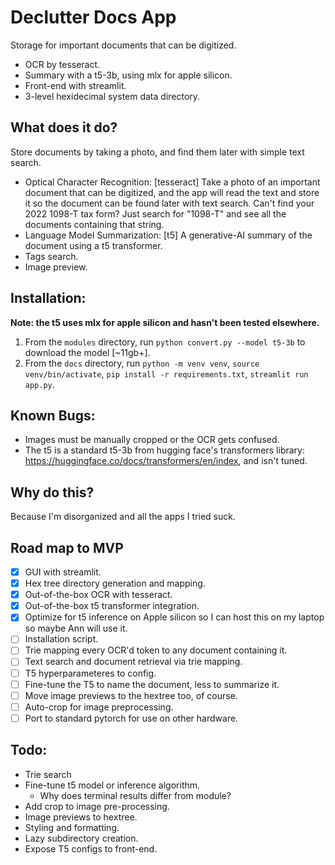 # Declutter Docs App
Storage for important documents that can be digitized.
- OCR by tesseract.
- Summary with a t5-3b, using mlx for apple silicon.
- Front-end with streamlit.
- 3-level hexidecimal system data directory.

## What does it do?
Store documents by taking a photo, and find them later with simple text search.

- Optical Character Recognition: [tesseract] Take a photo of an important document that can be digitized, and the app will read the text and store it so the document can be found later with text search. Can't find your 2022 1098-T tax form? Just search for "1098-T" and see all the documents containing that string.
- Language Model Summarization: [t5] A generative-AI summary of the document using a t5 transformer.
- Tags search.
- Image preview.

## Installation:
**Note: the t5 uses mlx for apple silicon and hasn't been tested elsewhere.**
1. From the `modules` directory, run `python convert.py --model t5-3b` to download the model [~11gb+].
2. From the `docs` directory, run `python -m venv venv`, `source venv/bin/activate`, `pip install -r requirements.txt`, `streamlit run app.py`.

## Known Bugs:
- Images must be manually cropped or the OCR gets confused.
- The t5 is a standard t5-3b from hugging face's transformers library: https://huggingface.co/docs/transformers/en/index, and isn't tuned.

## Why do this?
Because I'm disorganized and all the apps I tried suck.

## Road map to MVP
- [x] GUI with streamlit.
- [x] Hex tree directory generation and mapping.
- [x] Out-of-the-box OCR with tesseract.
- [x] Out-of-the-box t5 transformer integration.
- [x] Optimize for t5 inference on Apple silicon so I can host this on my laptop so maybe Ann will use it.
- [ ] Installation script.
- [ ] Trie mapping every OCR'd token to any document containing it.
- [ ] Text search and document retrieval via trie mapping.
- [ ] T5 hyperparameteres to config.
- [ ] Fine-tune the T5 to name the document, less to summarize it.
- [ ] Move image previews to the hextree too, of course.
- [ ] Auto-crop for image preprocessing.
- [ ] Port to standard pytorch for use on other hardware.

## Todo:
- Trie search
- Fine-tune t5 model or inference algorithm.
  - Why does terminal results differ from module?
- Add crop to image pre-processing.
- Image previews to hextree.
- Styling and formatting.
- Lazy subdirectory creation.
- Expose T5 configs to front-end.

